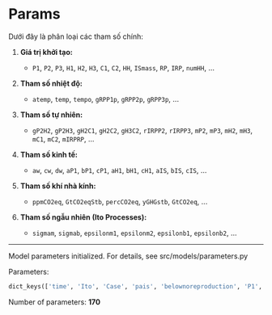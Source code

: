 # Params

Dưới đây là phân loại các tham số chính:

1. **Giá trị khởi tạo:** 
   - `P1`, `P2`, `P3`, `H1`, `H2`, `H3`, `C1`, `C2`, `HH`, `ISmass`, `RP`, `IRP`, `numHH`, ...

2. **Tham số nhiệt độ:**
   - `atemp`, `temp`, `tempo`, `gRPP1p`, `gRPP2p`, `gRPP3p`, ...

3. **Tham số tự nhiên:**
   - `gP2H2`, `gP2H3`, `gH2C1`, `gH2C2`, `gH3C2`, `rIRPP2`, `rIRPP3`, `mP2`, `mP3`, `mH2`, `mH3`, `mC1`, `mC2`, `mIRPRP`, ...

4. **Tham số kinh tế:**
   - `aw`, `cw`, `dw`, `aP1`, `bP1`, `cP1`, `aH1`, `bH1`, `cH1`, `aIS`, `bIS`, `cIS`, ...

5. **Tham số khí nhà kính:**
   - `ppmCO2eq`, `GtCO2eqStb`, `percCO2eq`, `yGHGstb`, `GtCO2eq`, ...

6. **Tham số ngẫu nhiên (Ito Processes):**
   - `sigmam`, `sigmab`, `epsilonm1`, `epsilonm2`, `epsilonb1`, `epsilonb2`, ...

---

Model parameters initialized. For details, see src/models/parameters.py

Parameters:
```python
dict_keys(['time', 'Ito', 'Case', 'pais', 'belownoreproduction', 'P1', 'P2', 'P3', 'H1', 'H2', 'H3', 'C1', 'C2', 'HH', 'ISmass', 'RP', 'IRP', 'numHH', 'P1H1massdeficit', 'P1ISmassdeficit', 'P1HHmassdeficit', 'H1massdeficit', 'ISmassdeficit', 'P1massdeficit', 'percapmass', 'ERP', 'EE', 'CO2eq', 'IP1', 'DP1', 'IP2', 'DP2', 'IP3', 'DP3', 'IH1', 'DH1', 'IH2', 'DH2', 'IH3', 'DH3', 'IC1', 'DC1', 'IC2', 'DC2', 'IHH', 'DHH', 'IIRP', 'DIRP', 'INRP', 'DRP', 'atemp', 'temp', 'tempo', 'gRPP1p', 'gRPP2p', 'gRPP3p', 'gP2H2', 'gP2H3', 'gP3H3', 'gH2C1', 'gH2C2', 'gH3C2', 'rIRPP2', 'rIRPP3', 'mP2', 'mP3', 'mH2', 'mH3', 'mC1', 'mC2', 'mIRPRP', 'RPIRP', 'gP1H2', 'gH1C1', 'mP1', 'mH1', 'aw', 'cw', 'dw', 'aP1', 'bP1', 'cP1', 'aP1p', 'bP1p', 'cP1p', 'aH1', 'bH1', 'cH1', 'aH1p', 'bH1p', 'cH1p', 'aIS', 'bIS', 'cIS', 'aISp', 'bISp', 'cISp', 'dP1H1', 'eP1H1', 'fP1H1', 'gP1H1', 'dP1HH', 'zP1HH', 'kP1HH', 'mP1HH', 'nP1HH', 'dH1HH', 'zH1HH', 'kH1HH', 'mH1HH', 'nH1HH', 'dISHH', 'zISHH', 'kISHH', 'mISHH', 'nISHH', 'khat', 'theta', 'lambda_', 'mHH', 'P1bar', 'H1bar', 'ISbar', 'etaa', 'etab', 'phi', 'idealpercapmass', 'sigmam', 'sigmab', 'epsilonm1', 'epsilonb1', 'epsilonm2', 'epsilonb2', 'IEI', 'numHH1', 'numHH2', 'HH1', 'HH2', 'phi1', 'phi2', 'percapmass1', 'percapmass2', 'f2pb', 'f2pc', 'f2pd', 'f2pe', 'aw1', 'aw2', 'cw1', 'cw2', 'dw1', 'dw2', 'dEEHH', 'zEEHH', 'kEEHH', 'mEEHH', 'nEEHH', 'aEE', 'bEE', 'cEE', 'gammaEEIS', 'gammaEEIRP', 'Wid', 'Wgid', 'psi', 'ppmCO2eq', 'GtCO2eqStb', 'percCO2eq', 'yGHGstb', 'GtCO2eq'])
```

Number of parameters: **170**